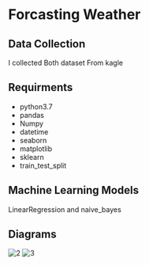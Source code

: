 # Forcasting Weather 
## Data Collection
I collected Both dataset From kagle

## Requirments
<ul>
  <li> python3.7 </li>
  <li> pandas </li>
  <li> Numpy </li>
  <li> datetime</li>
  <li> seaborn</li>
  <li> matplotlib</li>
  <li> sklearn</li>
  <li> train_test_split</li>
</ul>

## Machine Learning Models
LinearRegression and naive_bayes

## Diagrams 
![2](https://user-images.githubusercontent.com/64634223/165937936-8d919874-1334-4d81-9bd2-bac9cd051178.png)
![3](https://user-images.githubusercontent.com/64634223/165938134-cbbcc432-5139-4cd1-8a03-44d603443bcb.png)

